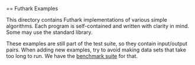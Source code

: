 == Futhark Examples

This directory contains Futhark implementations of various simple
algorithms.  Each program is self-contained and written with clarity
in mind.  Some may use the standard library.

These examples are still part of the test suite, so they contain
input/output pairs.  When adding new examples, try to avoid making
data sets that take too long to run.  We have the [benchmark
suite](https://github.com/HIPERFIT/futhark-benchmarks) for that.